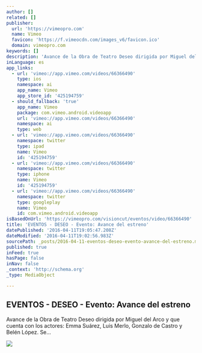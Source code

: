 ```yaml
---
author: []
related: []
publisher:
  url: 'https://vimeopro.com'
  name: Vimeo
  favicon: 'https://f.vimeocdn.com/images_v6/favicon.ico'
  domain: vimeopro.com
keywords: []
description: 'Avance de la Obra de Teatro Deseo dirigida por Miguel del Arco y que cuenta con los actores: Emma Suárez, Luis Merlo, Gonzalo de Castro y Belén López. Se...'
inLanguage: es
app_links:
  - url: 'vimeo://app.vimeo.com/videos/66366490'
    type: ios
    namespace: ai
    app_name: Vimeo
    app_store_id: '425194759'
  - should_fallback: 'true'
    app_name: Vimeo
    package: com.vimeo.android.videoapp
    url: 'vimeo://app.vimeo.com/videos/66366490'
    namespace: ai
    type: web
  - url: 'vimeo://app.vimeo.com/videos/66366490'
    namespace: twitter
    type: ipad
    name: Vimeo
    id: '425194759'
  - url: 'vimeo://app.vimeo.com/videos/66366490'
    namespace: twitter
    type: iphone
    name: Vimeo
    id: '425194759'
  - url: 'vimeo://app.vimeo.com/videos/66366490'
    namespace: twitter
    type: googleplay
    name: Vimeo
    id: com.vimeo.android.videoapp
isBasedOnUrl: 'https://vimeopro.com/visioncut/eventos/video/66366490'
title: 'EVENTOS - DESEO - Evento: Avance del estreno'
datePublished: '2016-04-11T19:05:47.208Z'
dateModified: '2016-04-11T19:02:56.983Z'
sourcePath: _posts/2016-04-11-eventos-deseo-evento-avance-del-estreno.md
published: true
inFeed: true
hasPage: false
inNav: false
_context: 'http://schema.org'
_type: MediaObject

---
```

<article style=""><h1>EVENTOS - DESEO - Evento: Avance del estreno</h1><p>Avance de la Obra de Teatro Deseo dirigida por Miguel del Arco y que cuenta con los actores: Emma Suárez, Luis Merlo, Gonzalo de Castro y Belén López. Se...</p><img src="https://i.vimeocdn.com/video/564869011_1280x720.jpg" /></article>